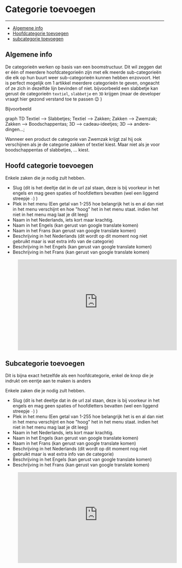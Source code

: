 # Categorie toevoegen

---

- [Algemene info](#category-general-info)
- [Hoofdcategorie toevoegen](#create-main-category)
- [subcategorie toevoegen](#create-sub-category)

<a name="category-general-info"></a>

## Algemene info

De categorieën werken op basis van een boomstructuur. Dit wil zeggen dat er één of meerdere hoofdcategorieën 
zijn met elk meerde sub-categorieën die elk op hun buurt weer sub-categorieën kunnen hebben enzovoort. 
Het is perfect mogelijk om 1 artikkel meerdere categorieën te geven, ongeacht of ze zich in dezelfde lijn bevinden of niet. 
bijvoorbeeld een slabbetje kan gerust de categorieën `textiel`, `slabbetje` en `3D` krijgen (maar de developer vraagt hier gezond verstand toe te passen 😉 )

Bijvoorbeeld

<div class="mermaid">
    graph TD
    Textiel --> Slabbetjes;
    Textiel --> Zakken;
    Zakken --> Zwemzak;
    Zakken --> Boodschappentas;
    3D --> cadeau-ideetjes;
    3D --> andere-dingen...;
</div>

Wanneer een product de categorie van Zwemzak krijgt zal hij ook verschijnen als je de categorie zakken of textiel kiest. 
Maar niet als je voor boodschappentas of slabbetjes, ... kiest.

<a name="create-main-category"></a>
## Hoofd categorie toevoegen

Enkele zaken die je nodig zult hebben.
 - Slug (dit is het deeltje dat in de url zal staan, deze is bij voorkeur in het engels en mag geen spaties of hoofdletters bevatten (wel een liggend streepje `-`) )
 - Plek in het menu (Een getal van 1-255 hoe belangrijk het is en al dan niet in het menu verschijnt en hoe "hoog" het in het menu staat. indien het niet in het menu mag laat je dit leeg)
 - Naam in het Nederlands, iets kort maar krachtig.
 - Naam in het Engels (kan gerust van google translate komen)
 - Naam in het Frans (kan gerust van google translate komen)
 - Beschrijving in het Nederlands (dit wordt op dit moment nog niet gebruikt maar is wat extra info van de categorie)
 - Beschrijving in het Engels (kan gerust van google translate komen)
 - Beschrijving in het Frans (kan gerust van google translate komen)

<figure style="width: 100%; height: 30vw; margin-top: 15px">
    <iframe width="100%" height="100%" src="https://www.youtube-nocookie.com/embed/cr_DFApctTk" title="YouTube video player" frameborder="0" allow="accelerometer; autoplay; clipboard-write; encrypted-media; gyroscope; picture-in-picture" allowfullscreen>
    </iframe>
</figure>

<a name="create-sub-category"></a>
## Subcategorie toevoegen

Dit is bijna exact hetzelfde als een hoofdcategorie, enkel de knop die je indrukt om eentje aan te maken is anders 

Enkele zaken die je nodig zult hebben.
 - Slug (dit is het deeltje dat in de url zal staan, deze is bij voorkeur in het engels en mag geen spaties of hoofdletters bevatten (wel een liggend streepje `-`) )
 - Plek in het menu (Een getal van 1-255 hoe belangrijk het is en al dan niet in het menu verschijnt en hoe "hoog" het in het menu staat. indien het niet in het menu mag laat je dit leeg)
 - Naam in het Nederlands, iets kort maar krachtig.
 - Naam in het Engels (kan gerust van google translate komen)
 - Naam in het Frans (kan gerust van google translate komen)
 - Beschrijving in het Nederlands (dit wordt op dit moment nog niet gebruikt maar is wat extra info van de categorie)
 - Beschrijving in het Engels (kan gerust van google translate komen)
 - Beschrijving in het Frans (kan gerust van google translate komen)

<figure style="width: 100%; height: 30vw; margin-top: 15px">
    <iframe width="100%" height="100%" src="https://www.youtube-nocookie.com/embed/K1ExiUqJWxw" title="YouTube video player" frameborder="0" allow="accelerometer; autoplay; clipboard-write; encrypted-media; gyroscope; picture-in-picture" allowfullscreen>
    </iframe>
</figure>
